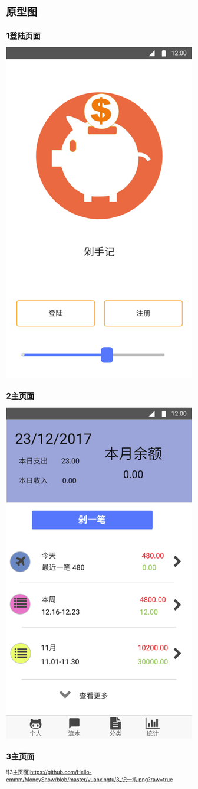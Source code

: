 # 原型图
## 1登陆页面
![1登陆页面](https://github.com/Hello-emmm/MoneyShow/blob/master/yuanxingtu/1_登陆.png?raw=true)
## 2主页面
![2主页面](https://github.com/Hello-emmm/MoneyShow/blob/master/yuanxingtu/2_%E4%B8%BB%E7%95%8C%E9%9D%A2.png?raw=true)
## 3主页面
![3主页面]https://github.com/Hello-emmm/MoneyShow/blob/master/yuanxingtu/3_记一笔.png?raw=true
